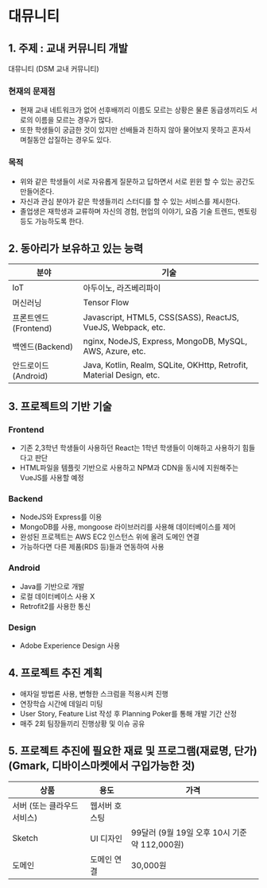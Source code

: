 # 대뮤니티

## 1. 주제 : 교내 커뮤니티 개발

대뮤니티 (DSM 교내 커뮤니티)

### 현재의 문제점
- 현재 교내 네트워크가 없어 선후배끼리 이름도 모르는 상황은 물론 동급생끼리도 서로의 이름을 모르는 경우가 많다.
- 또한 학생들이 궁금한 것이 있지만 선배들과 친하지 않아 물어보지 못하고 혼자서 며칠동안 삽질하는 경우도 있다.

### 목적
- 위와 같은 학생들이 서로 자유롭게 질문하고 답하면서 서로 윈윈 할 수 있는 공간도 만들어준다.
- 자신과 관심 분야가 같은 학생들끼리 스터디를 할 수 있는 서비스를 제시한다.
- 졸업생은 재학생과 교류하며 자신의 경험, 현업의 이야기, 요즘 기술 트렌드, 멘토링 등도 가능하도록 한다.

## 2. 동아리가 보유하고 있는 능력

분야 | 기술
---|---
IoT | 아두이노, 라즈베리파이
머신러닝 | Tensor Flow
프론트엔드(Frontend) | Javascript, HTML5, CSS(SASS), ReactJS, VueJS, Webpack, etc.
백엔드(Backend) | nginx, NodeJS, Express, MongoDB, MySQL, AWS, Azure, etc.
안드로이드(Android) | Java, Kotlin, Realm, SQLite, OKHttp, Retrofit, Material Design, etc.

## 3. 프로젝트의 기반 기술

### Frontend 
- 기존 2,3학년 학생들이 사용하던 React는 1학년 학생들이 이해하고 사용하기 힘들다고 판단
- HTML파일을 템플릿 기반으로 사용하고 NPM과 CDN을 동시에 지원해주는 VueJS를 사용할 예정

### Backend
- NodeJS와 Express를 이용
- MongoDB를 사용, mongoose 라이브러리를 사용해 데이터베이스를 제어
- 완성된 프로젝트는 AWS EC2 인스턴스 위에 올려 도메인 연결
- 가능하다면 다른 제품(RDS 등)들과 연동하여 사용

### Android
- Java를 기반으로 개발
- 로컬 데이터베이스 사용 X
- Retrofit2를 사용한 통신

### Design
- Adobe Experience Design 사용


## 4. 프로젝트 추진 계획
- 애자일 방법론 사용, 변형한 스크럼을 적용시켜 진행
- 연장학습 시간에 데일리 미팅
- User Story, Feature List 작성 후 Planning Poker를 통해 개발 기간 산정
- 매주 2회 팀장들끼리 진행상황 및 이슈 공유

## 5. 프로젝트 추진에 필요한 재료 및 프로그램(재료명, 단가)(Gmark, 디바이스마켓에서 구입가능한 것)

상품 | 용도 | 가격
---|---|---
서버 (또는 클라우드 서비스) | 웹서버 호스팅 | 
Sketch | UI 디자인 | 99달러 (9월 19일 오후 10시 기준 약 112,000원)
도메인 | 도메인 연결 | 30,000원